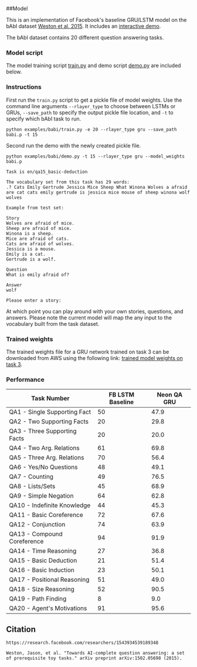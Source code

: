 ##Model

This is an implementation of Facebook's baseline GRU/LSTM model on the bAbI dataset [Weston et al. 2015](https://research.facebook.com/researchers/1543934539189348). It includes an [interactive demo](https://github.com/NervanaSystems/neon/blob/master/examples/babi/demo.py).

The bAbI dataset contains 20 different question answering tasks.

### Model script
The model training script [train.py](https://github.com/NervanaSystems/neon/blob/master/examples/babi/train.py) and demo script [demo.py](https://github.com/NervanaSystems/neon/blob/master/examples/babi/demo.py) are included below.

### Instructions
First run the `train.py` script to get a pickle file of model weights. Use the command line arguments `--rlayer_type` to choose between LSTMs or GRUs, `--save_path` to specify the output pickle file location, and `-t` to specify which bAbI task to run.
```
python examples/babi/train.py -e 20 --rlayer_type gru --save_path babi.p -t 15
```

Second run the demo with the newly created pickle file.
```
python examples/babi/demo.py -t 15 --rlayer_type gru --model_weights babi.p
```
```
Task is en/qa15_basic-deduction

The vocabulary set from this task has 29 words:
.? Cats Emily Gertrude Jessica Mice Sheep What Winona Wolves a afraid are cat cats emily gertrude is jessica mice mouse of sheep winona wolf wolves

Example from test set:

Story
Wolves are afraid of mice.
Sheep are afraid of mice.
Winona is a sheep.
Mice are afraid of cats.
Cats are afraid of wolves.
Jessica is a mouse.
Emily is a cat.
Gertrude is a wolf.

Question
What is emily afraid of?

Answer
wolf

Please enter a story:
```
At which point you can play around with your own stories, questions, and answers.
Please note the current model will map the any input to the vocabulary built from the task dataset.

### Trained weights
The trained weights file for a GRU network trained on task 3 can be downloaded from AWS using the following link: [trained model weights on task 3](https://s3-us-west-1.amazonaws.com/nervana-modelzoo/bAbI/babi_gru_task3.p).

### Performance
Task Number                  | FB LSTM Baseline | Neon QA GRU
---                          | ---              | ---
QA1 - Single Supporting Fact | 50               |  47.9
QA2 - Two Supporting Facts   | 20               |  29.8
QA3 - Three Supporting Facts | 20               |  20.0
QA4 - Two Arg. Relations     | 61               |  69.8
QA5 - Three Arg. Relations   | 70               |  56.4
QA6 - Yes/No Questions       | 48               |  49.1
QA7 - Counting               | 49               |  76.5
QA8 - Lists/Sets             | 45               |  68.9
QA9 - Simple Negation        | 64               |  62.8
QA10 - Indefinite Knowledge  | 44               |  45.3
QA11 - Basic Coreference     | 72               |  67.6
QA12 - Conjunction           | 74               |  63.9
QA13 - Compound Coreference  | 94               |  91.9
QA14 - Time Reasoning        | 27               |  36.8
QA15 - Basic Deduction       | 21               |  51.4
QA16 - Basic Induction       | 23               |  50.1
QA17 - Positional Reasoning  | 51               |  49.0
QA18 - Size Reasoning        | 52               |  90.5
QA19 - Path Finding          | 8                |   9.0
QA20 - Agent's Motivations   | 91               |  95.6

## Citation
```
https://research.facebook.com/researchers/1543934539189348
```
```
Weston, Jason, et al. "Towards AI-complete question answering: a set of prerequisite toy tasks." arXiv preprint arXiv:1502.05698 (2015).
```
